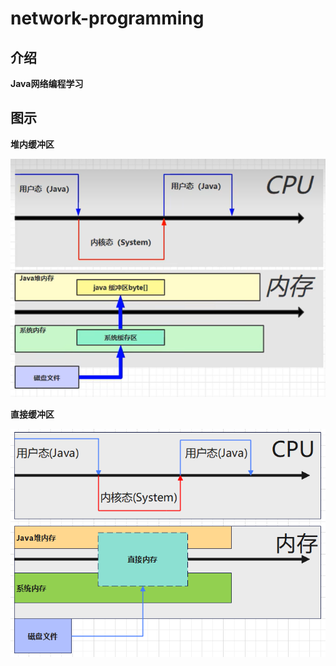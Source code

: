 # network-programming

## 介绍

**Java网络编程学习**

## 图示

**堆内缓冲区**

![](src/png/堆内缓冲区.png)

**直接缓冲区**

![](src/png/直接缓冲区.png)
